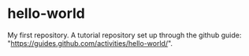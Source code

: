 # hello-world
My first repository. A tutorial repository set up through the github guide: "https://guides.github.com/activities/hello-world/".
